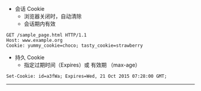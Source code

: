* 会话 Cookie
    * 浏览器关闭时，自动清除
    * 会话期内有效

```http
GET /sample_page.html HTTP/1.1
Host: www.example.org
Cookie: yummy_cookie=choco; tasty_cookie=strawberry
```

* 持久 Cookie
    * 指定过期时间（Expires）或 有效期 （max-age）

```http
Set-Cookie: id=a3fWa; Expires=Wed, 21 Oct 2015 07:28:00 GMT;
```

---
